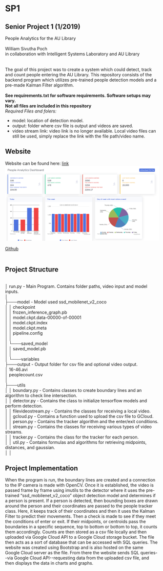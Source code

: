# SP1
## Senior Project 1 (1/2019)<br>
People Analytics for the AU Library <br>
<br>
William Sivutha Poch <br>
in collaboration with Intelligent Systems Laboratory and AU Library <br>
<br>
<br>
The goal of this project was to create a system which could detect, track and count people entering the AU Library. This repository consists of the backend program which utilizes pre-trained people detection models and a pre-made Kalman Filter algorithm. 
<br>
<br> **See requirements.txt for software requirements. Software setups may vary.**
<br>
**Not all files are included in this repository** <br>
*Required Files and folers: <br>*
  - model: location of detection model. 
  - output: folder where csv file is output and videos are saved.
  - video stream link: video link is no longer available. Local video files can still be used, simply replace the link with the file path/video name.
## Website <br>
Website can be found here: [link](https://library-258507.appspot.com) <br>
![website](https://github.com/WilliamPoch/SP1Website/blob/master/img/screen.png)

[Github](https://github.com/WilliamPoch/SP1Website) <br>
<br> 
## Project Structure <br>
<br>│   run.py - Main Program. Contains folder paths, video input and model inputs. 
<br>│
<br>├───model - Model used ssd_mobilenet_v2_coco
<br>│   │   checkpoint
<br>│   │   frozen_inference_graph.pb
<br>│   │   model.ckpt.data-00000-of-00001
<br>│   │   model.ckpt.index
<br>│   │   model.ckpt.meta
<br>│   │   pipeline.config
<br>│   │
<br>│   └───saved_model
<br>│       │   saved_model.pb
<br>│       │
<br>│       └───variables
<br>├───output - Output folder for csv file and optional video output. 
<br>│       16-46.avi
<br>│       peoplecount.csv
<br>│
<br>├───utils
<br>│   │   boundary.py - Contains classes to create boundary lines and an algorithm to check line intersection. 
<br>│   │   detector.py - Contains the class to initialize tensorflow models and perform detection.
<br>│   │   filevideostream.py - Contains the classes for receiving a local video.
<br>│   │   gcloud.py - Contains a function used to upload the csv file to GCloud.
<br>│   │   person.py - Contains the tracker algorithm and the enter/exit conditions.
<br>│   │   stream.py - Contains the classes for receiving various types of video streams.
<br>│   │   tracker.py - Contains the class for the tracker for each person. 
<br>│   │   util.py - Contains formulas and algorithms for retrieving midpoints, distances, and gaussian.
<br>│   │
<br>

## Project Implementation<br>
When the program is run, the boundary lines are created and a connection to the IP camera is made with OpenCV. Once it is established, the video is passed frame by frame using imutils to the detector where it uses the pre-trained “ssd_mobilenet_v2_coco” object detection model and determines if a person is present. If a person is detected, then bounding boxes are drawn around the person and their coordinates are passed to the people tracker class. Here, it keeps track of their coordinates and then it uses the Kalman Filter to predict their movements. Then a check is made to see if they meet the conditions of enter or exit. If their midpoints, or centroids pass the boundaries in a specific sequence, top to bottom or bottom to top, it counts them accordingly. Counts are then stored as a csv file locally and then uploaded via Google Cloud API to a Google Cloud storage bucket. The file then acts as a sort of database that can be accessed with SQL queries. The website was created using Bootstrap and is also hosted on the same Google Cloud server as the file. From there the website sends SQL queries--via Google Cloud API--requesting data from the uploaded csv file, and then displays the data in charts and graphs. 
